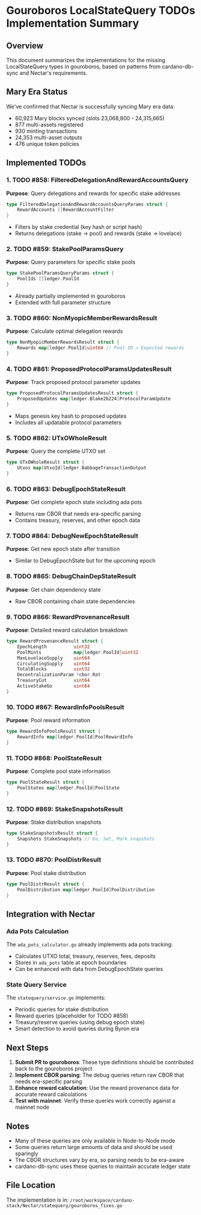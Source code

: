 # Gouroboros LocalStateQuery TODOs Implementation Summary

## Overview
This document summarizes the implementations for the missing LocalStateQuery types in gouroboros, based on patterns from cardano-db-sync and Nectar's requirements.

## Mary Era Status
We've confirmed that Nectar is successfully syncing Mary era data:
- 60,923 Mary blocks synced (slots 23,068,800 - 24,315,665)
- 877 multi-assets registered
- 930 minting transactions
- 24,353 multi-asset outputs
- 476 unique token policies

## Implemented TODOs

### 1. TODO #858: FilteredDelegationAndRewardAccountsQuery
**Purpose**: Query delegations and rewards for specific stake addresses
```go
type FilteredDelegationAndRewardAccountsQueryParams struct {
    RewardAccounts []RewardAccountFilter
}
```
- Filters by stake credential (key hash or script hash)
- Returns delegations (stake → pool) and rewards (stake → lovelace)

### 2. TODO #859: StakePoolParamsQuery
**Purpose**: Query parameters for specific stake pools
```go
type StakePoolParamsQueryParams struct {
    PoolIds []ledger.PoolId
}
```
- Already partially implemented in gouroboros
- Extended with full parameter structure

### 3. TODO #860: NonMyopicMemberRewardsResult
**Purpose**: Calculate optimal delegation rewards
```go
type NonMyopicMemberRewardsResult struct {
    Rewards map[ledger.PoolId]uint64 // Pool ID → Expected rewards
}
```

### 4. TODO #861: ProposedProtocolParamsUpdatesResult
**Purpose**: Track proposed protocol parameter updates
```go
type ProposedProtocolParamsUpdatesResult struct {
    ProposedUpdates map[ledger.Blake2b224]ProtocolParamUpdate
}
```
- Maps genesis key hash to proposed updates
- Includes all updatable protocol parameters

### 5. TODO #862: UTxOWholeResult
**Purpose**: Query the complete UTXO set
```go
type UTxOWholeResult struct {
    Utxos map[UtxoId]ledger.BabbageTransactionOutput
}
```

### 6. TODO #863: DebugEpochStateResult
**Purpose**: Get complete epoch state including ada pots
- Returns raw CBOR that needs era-specific parsing
- Contains treasury, reserves, and other epoch data

### 7. TODO #864: DebugNewEpochStateResult
**Purpose**: Get new epoch state after transition
- Similar to DebugEpochState but for the upcoming epoch

### 8. TODO #865: DebugChainDepStateResult
**Purpose**: Get chain dependency state
- Raw CBOR containing chain state dependencies

### 9. TODO #866: RewardProvenanceResult
**Purpose**: Detailed reward calculation breakdown
```go
type RewardProvenanceResult struct {
    EpochLength          uint32
    PoolMints            map[ledger.PoolId]uint32
    MaxLovelaceSupply    uint64
    CirculatingSupply    uint64
    TotalBlocks          uint32
    DecentralizationParam *cbor.Rat
    TreasuryCut          uint64
    ActiveStakeGo        uint64
}
```

### 10. TODO #867: RewardInfoPoolsResult
**Purpose**: Pool reward information
```go
type RewardInfoPoolsResult struct {
    RewardInfo map[ledger.PoolId]PoolRewardInfo
}
```

### 11. TODO #868: PoolStateResult
**Purpose**: Complete pool state information
```go
type PoolStateResult struct {
    PoolStates map[ledger.PoolId]PoolState
}
```

### 12. TODO #869: StakeSnapshotsResult
**Purpose**: Stake distribution snapshots
```go
type StakeSnapshotsResult struct {
    Snapshots StakeSnapshots // Go, Set, Mark snapshots
}
```

### 13. TODO #870: PoolDistrResult
**Purpose**: Pool stake distribution
```go
type PoolDistrResult struct {
    PoolDistribution map[ledger.PoolId]PoolDistribution
}
```

## Integration with Nectar

### Ada Pots Calculation
The `ada_pots_calculator.go` already implements ada pots tracking:
- Calculates UTXO total, treasury, reserves, fees, deposits
- Stores in `ada_pots` table at epoch boundaries
- Can be enhanced with data from DebugEpochState queries

### State Query Service
The `statequery/service.go` implements:
- Periodic queries for stake distribution
- Reward queries (placeholder for TODO #858)
- Treasury/reserve queries (using debug epoch state)
- Smart detection to avoid queries during Byron era

## Next Steps

1. **Submit PR to gouroboros**: These type definitions should be contributed back to the gouroboros project
2. **Implement CBOR parsing**: The debug queries return raw CBOR that needs era-specific parsing
3. **Enhance reward calculation**: Use the reward provenance data for accurate reward calculations
4. **Test with mainnet**: Verify these queries work correctly against a mainnet node

## Notes

- Many of these queries are only available in Node-to-Node mode
- Some queries return large amounts of data and should be used sparingly
- The CBOR structures vary by era, so parsing needs to be era-aware
- cardano-db-sync uses these queries to maintain accurate ledger state

## File Location
The implementation is in: `/root/workspace/cardano-stack/Nectar/statequery/gouroboros_fixes.go`